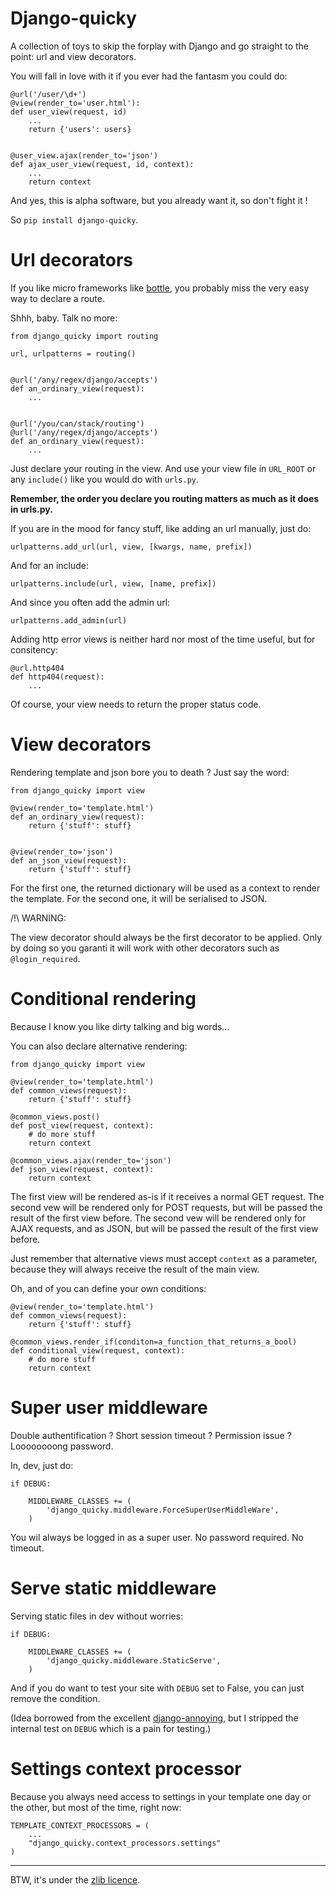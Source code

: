 Django-quicky
==============

A collection of toys to skip the forplay with Django and go straight to the point: url and view decorators.

You will fall in love with it if you ever had the fantasm you could do:

    @url('/user/\d+')
    @view(render_to='user.html'):
    def user_view(request, id)
        ...
        return {'users': users}


    @user_view.ajax(render_to='json')
    def ajax_user_view(request, id, context):
        ...
        return context

And yes, this is alpha software, but you already want it, so don't fight it !

So `pip install django-quicky`.

Url decorators
===============

If you like micro frameworks like <a href="http://bottlepy.org/docs/dev/">bottle</a>, you probably miss the very easy way to declare a route.

Shhh, baby. Talk no more:

    from django_quicky import routing

    url, urlpatterns = routing()


    @url('/any/regex/django/accepts')
    def an_ordinary_view(request):
        ...


    @url('/you/can/stack/routing')
    @url('/any/regex/django/accepts')
    def an_ordinary_view(request):
        ...


Just declare your routing in the view. And use your view file in `URL_ROOT` or any `include()` like you would do with `urls.py`.

**Remember, the order you declare you routing matters as much as it does in urls.py.**

If you are in the mood for fancy stuff, like adding an url manually, just do:

    urlpatterns.add_url(url, view, [kwargs, name, prefix])

And for an include:

    urlpatterns.include(url, view, [name, prefix])

And since you often add the admin url:

    urlpatterns.add_admin(url)

Adding http error views is neither hard nor most of the time useful, but for consitency:

    @url.http404
    def http404(request):
        ...

Of course, your view needs to return the proper status code.


View decorators
===============

Rendering template and json bore you to death ? Just say the word:


    from django_quicky import view

    @view(render_to='template.html')
    def an_ordinary_view(request):
        return {'stuff': stuff}


    @view(render_to='json')
    def an_json_view(request):
        return {'stuff': stuff}


For the first one, the returned dictionary will be used as a context to render the template. For the second one, it will be serialised to JSON.

/!\ WARNING:

The view decorator should always be the first decorator to be applied. Only by doing so you garanti it will work with other decorators such as `@login_required`.


Conditional rendering
=======================

Because I know you like dirty talking and big words...

You can also declare alternative rendering:


    from django_quicky import view

    @view(render_to='template.html')
    def common_views(request):
        return {'stuff': stuff}

    @common_views.post()
    def post_view(request, context):
        # do more stuff
        return context

    @common_views.ajax(render_to='json')
    def json_view(request, context):
        return context

The first view will be rendered as-is if it receives a normal GET request. The second vew will be rendered only for POST requests, but will be passed the result of the first view before. The second vew will be rendered only for AJAX requests, and as JSON, but will be passed the result of the first view before.

Just remember that alternative views must accept `context` as a parameter, because they will always receive the result of the main view.

Oh, and of you can define your own conditions:


    @view(render_to='template.html')
    def common_views(request):
        return {'stuff': stuff}

    @common_views.render_if(conditon=a_function_that_returns_a_bool)
    def conditional_view(request, context):
        # do more stuff
        return context


Super user middleware
======================


Double authentification ? Short session timeout ? Permission issue ? Loooooooong password.

In, dev, just do:

    if DEBUG:

        MIDDLEWARE_CLASSES += (
            'django_quicky.middleware.ForceSuperUserMiddleWare',
        )


You wil always be logged in as a super user. No password required. No timeout.


Serve static middleware
========================


Serving static files in dev without worries:


    if DEBUG:

        MIDDLEWARE_CLASSES += (
            'django_quicky.middleware.StaticServe',
        )

And if you do want to test your site with `DEBUG` set to False, you can just remove the condition.

(Idea borrowed from the excellent <a href="https://bitbucket.org/offline/django-annoying/wiki/Home">django-annoying</a>, but I stripped the internal test on `DEBUG` which is a pain for testing.)

Settings context processor
==========================

Because you always need access to settings in your template one day or the other, but most of the time, right now:

    TEMPLATE_CONTEXT_PROCESSORS = (
        ...
        "django_quicky.context_processors.settings"
    )

------------------------------

BTW, it's under the <a href="http://www.zlib.net/zlib_license.html">zlib licence</a>.